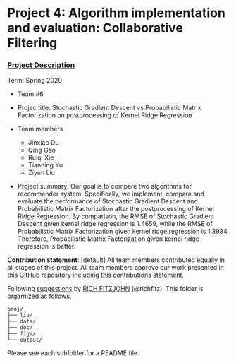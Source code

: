 # Project 4: Algorithm implementation and evaluation: Collaborative Filtering

### [Project Description](doc/project4_desc.md)

Term: Spring 2020

+ Team #6
+ Projec title: Stochastic Gradient Descent vs Probabilistic Matrix Factorization on postprocessing of Kernel Ridge Regression
+ Team members
	+ Jinxiao Du
	+ Qing Gao
	+ Ruiqi Xie
	+ Tianning Yu
	+ Ziyun Liu
	
+ Project summary: Our goal is to compare two algorithms for recommender system. Specifically, we implement, compare and evaluate the performance of Stochastic Gradient Descent and Probabilistic Matrix Factorization after the postprocessing of Kernel Ridge Regression. By comparison, the RMSE of Stochastic Gradient Descent given kernel ridge regression is 1.4659, while the RMSE of  Probabilistic Matrix Factorization given kernel ridge regression is 1.3984. Therefore, Probabilistic Matrix Factorization given kernel ridge regression is better. 

	
**Contribution statement**: [default] All team members contributed equally in all stages of this project. All team members approve our work presented in this GitHub repository including this contributions statement. 

Following [suggestions](http://nicercode.github.io/blog/2013-04-05-projects/) by [RICH FITZJOHN](http://nicercode.github.io/about/#Team) (@richfitz). This folder is orgarnized as follows.

```
proj/
├── lib/
├── data/
├── doc/
├── figs/
└── output/
```

Please see each subfolder for a README file.
